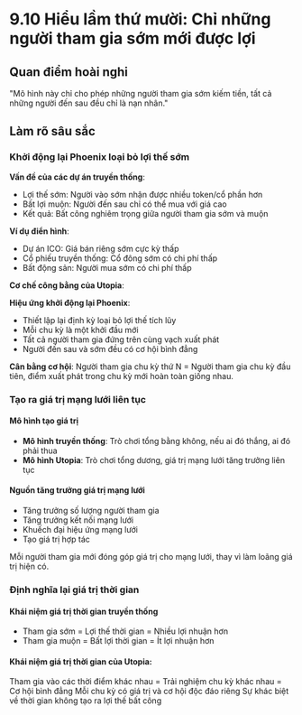 # 9.10 Hiểu lầm thứ mười: Chỉ những người tham gia sớm mới được lợi

## Quan điểm hoài nghi

"Mô hình này chỉ cho phép những người tham gia sớm kiếm tiền, tất cả những người đến sau đều chỉ là nạn nhân."

## Làm rõ sâu sắc

### Khởi động lại Phoenix loại bỏ lợi thế sớm

**Vấn đề của các dự án truyền thống**:

- Lợi thế sớm: Người vào sớm nhận được nhiều token/cổ phần hơn
- Bất lợi muộn: Người đến sau chỉ có thể mua với giá cao
- Kết quả: Bất công nghiêm trọng giữa người tham gia sớm và muộn

**Ví dụ điển hình**:

- Dự án ICO: Giá bán riêng sớm cực kỳ thấp
- Cổ phiếu truyền thống: Cổ đông sớm có chi phí thấp
- Bất động sản: Người mua sớm có chi phí thấp

**Cơ chế công bằng của Utopia**:

**Hiệu ứng khởi động lại Phoenix**:

- Thiết lập lại định kỳ loại bỏ lợi thế tích lũy
- Mỗi chu kỳ là một khởi đầu mới
- Tất cả người tham gia đứng trên cùng vạch xuất phát
- Người đến sau và sớm đều có cơ hội bình đẳng

**Cân bằng cơ hội**: Người tham gia chu kỳ thứ N = Người tham gia chu kỳ đầu tiên, điểm xuất phát trong chu kỳ mới hoàn toàn giống nhau.

### Tạo ra giá trị mạng lưới liên tục

#### Mô hình tạo giá trị

- **Mô hình truyền thống**: Trò chơi tổng bằng không, nếu ai đó thắng, ai đó phải thua
- **Mô hình Utopia**: Trò chơi tổng dương, giá trị mạng lưới tăng trưởng liên tục

#### Nguồn tăng trưởng giá trị mạng lưới

- Tăng trưởng số lượng người tham gia
- Tăng trưởng kết nối mạng lưới
- Khuếch đại hiệu ứng mạng lưới
- Tạo giá trị hợp tác

Mỗi người tham gia mới đóng góp giá trị cho mạng lưới, thay vì làm loãng giá trị hiện có.

### Định nghĩa lại giá trị thời gian

#### Khái niệm giá trị thời gian truyền thống

- Tham gia sớm = Lợi thế thời gian = Nhiều lợi nhuận hơn
- Tham gia muộn = Bất lợi thời gian = Ít lợi nhuận hơn

#### Khái niệm giá trị thời gian của Utopia:
Tham gia vào các thời điểm khác nhau = Trải nghiệm chu kỳ khác nhau = Cơ hội bình đẳng
Mỗi chu kỳ có giá trị và cơ hội độc đáo riêng
Sự khác biệt về thời gian không tạo ra lợi thế bất công